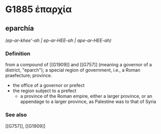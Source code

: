 # G1885 ἐπαρχία

## eparchía

_(ep-ar-khee'-ah | ep-ar-HEE-ah | ape-ar-HEE-ah)_

### Definition

from a compound of [[G1909]] and [[G757]] (meaning a governor of a district, "eparch"); a special region of government, i.e., a Roman praefecture; province.

- the office of a governor or prefect
- the region subject to a prefect
  - a province of the Roman empire, either a larger province, or an appendage to a larger province, as Palestine was to that of Syria

### See also

[[G757]], [[G1909]]

